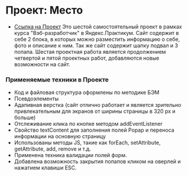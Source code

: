 # Проект: Место 
* [Ссылка на Проект](https://olga-grigel.github.io/mesto/index.html)
Это шестой самостоятельный проект в рамках курса "Вэб-разработчик" в Яндекс.Практикум.
Сайт содержит в себе 2 блока, в которых можно разместить информацию о себе, фото и описание к ним. Так же сайт содержит шапку  подвал и 3 попапа. Шестая проектная работа является продолжением четвертой и пятой проектных работ, добавляются новые возможности на сайт.
### Применяемые техники в Проекте
* Код и файловая структура оформлены по методике БЭМ
* Псевдоэлементы
* Адапивная верстка (сайт отлично работает и является зрительно привлекательным для экранов от ширины страницы в 320 px и больше)
* Отслеживание клика по кнопке методом addEventListener
* Свойство textContent для заполнения полей Popap и переноса информации на основную страницу
* Использованы методы JS, такие как forEach, setAttribute, getAttribute, add, remove и т.д.
* Применена техника валидации полей форм.
* Добавлена возможность закрытия попапов кликом на оверлей и нажатием клавиши ESC.




